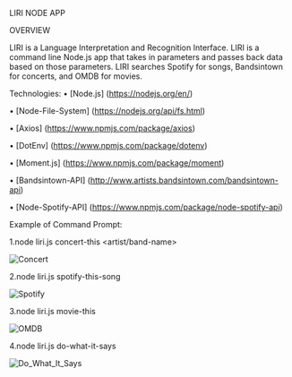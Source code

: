 
LIRI NODE APP

OVERVIEW

LIRI is a Language Interpretation and Recognition Interface. LIRI is a command line Node.js app that takes in parameters and passes back data based on those parameters. LIRI searches Spotify for songs, Bandsintown for concerts, and OMDB for movies.


Technologies:
•	[Node.js] (https://nodejs.org/en/)

•	[Node-File-System] (https://nodejs.org/api/fs.html)

•	[Axios] (https://www.npmjs.com/package/axios)

•	[DotEnv] (https://www.npmjs.com/package/dotenv)

•	[Moment.js] (https://www.npmjs.com/package/moment)

•	[Bandsintown-API] (http://www.artists.bandsintown.com/bandsintown-api)

•	[Node-Spotify-API] (https://www.npmjs.com/package/node-spotify-api)



Example of Command Prompt:

1.node liri.js concert-this <artist/band-name>

![Concert](/images/concert.jpeg)

2.node liri.js spotify-this-song <song-name>

![Spotify](/images/spotify.jpeg)
 
3.node liri.js movie-this <movie-name>

![OMDB](./images/OMDB.jpeg)

4.node liri.js do-what-it-says

![Do_What_It_Says](./images/Do_What_It_Says.jpeg)
